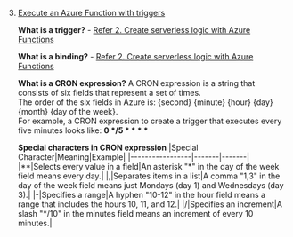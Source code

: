 3. [Execute an Azure Function with triggers](https://docs.microsoft.com/en-us/learn/modules/execute-azure-function-with-triggers/)

    **What is a trigger?** - [Refer 2. Create serverless logic with Azure Functions](2.%20Create%20serverless%20logic%20with%20Azure%20Functions.md)
    
     **What is a binding?** - [Refer 2. Create serverless logic with Azure Functions](2.%20Create%20serverless%20logic%20with%20Azure%20Functions.md)
    
    **What is a CRON expression?** 
    A CRON expression is a string that consists of six fields that represent a set of times.<br/>
    The order of the six fields in Azure is: {second} {minute} {hour} {day} {month} {day of the week}.<br/>
    For example, a CRON expression to create a trigger that executes every five minutes looks like: __0 */5 * * * *__ <br/>
    
    **Special characters in CRON expression**
    |Special Character|Meaning|Example|
    |-----------------|-------|-------|
    |\*\*|Selects every value in a field|An asterisk "\*" in the day of the week field means every day.|
    |,|Separates items in a list|A comma "1,3" in the day of the week field means just Mondays (day 1) and Wednesdays (day 3).|
    |-|Specifies a range|A hyphen "10-12" in the hour field means a range that includes the hours 10, 11, and 12.|
    |/|Specifies an increment|A slash "\*/10" in the minutes field means an increment of every 10 minutes.|
